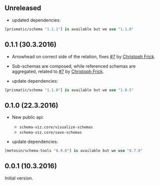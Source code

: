 ## Unreleased

* updated dependencies:

```clj
[prismatic/schema "1.1.1"] is available but we use "1.1.0"
```

## 0.1.1 (30.3.2016)

- Arrowhead on correct side of the relation, fixes [#7](https://github.com/metosin/schema-viz/issues/7) by [Christoph Frick](https://github.com/christoph-frick).
- Sub-schemas are composed, while referenced schemas are aggregated, related to [#7](https://github.com/metosin/schema-viz/issues/7) by [Christoph Frick](https://github.com/christoph-frick).

- update dependencies:

```clj
[prismatic/schema "1.1.0"] is available but we use "1.0.5"
```

## 0.1.0 (22.3.2016)

- New public api:
  - `schema-viz.core/visualize-schemas`
  - `schema-viz.core/save-schemas`
  
- update dependencies:

```clj
[metosin/schema-tools "0.9.0"] is available but we use "0.7.0"
```

## 0.0.1 (10.3.2016)

Initial version.
